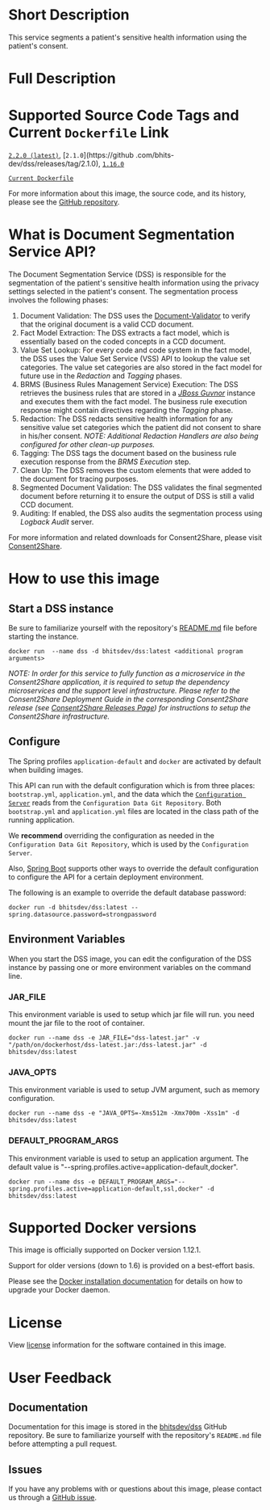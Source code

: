 # Short Description

This service segments a patient's sensitive health information using the patient's consent.

# Full Description

# Supported Source Code Tags and Current `Dockerfile` Link

[`2.2.0 (latest)`](https://github.com/bhits-dev/dss/releases/tag/2.2.0), [`2.1.0`](https://github
.com/bhits-dev/dss/releases/tag/2.1.0), [`1.16.0`](https://github.com/bhits-dev/dss/releases/tag/1.16.0)

[`Current Dockerfile`](../dss/src/main/docker/Dockerfile)

For more information about this image, the source code, and its history, please see the [GitHub repository](https://github.com/bhits-dev/dss).

# What is Document Segmentation Service API?

The Document Segmentation Service (DSS) is responsible for the segmentation of the patient's sensitive health information using the privacy settings selected in the patient's consent. The segmentation process involves the following phases:

1. Document Validation: The DSS uses the [Document-Validator](https://github.com/bhits-dev/document-validator) to verify that the original document is a valid CCD document.
2. Fact Model Extraction: The DSS extracts a fact model, which is essentially based on the coded concepts in a CCD document.
3. Value Set Lookup: For every code and code system in the fact model, the DSS uses the Value Set Service (VSS) API to lookup the value set categories. The value set categories are also stored in the fact model for future use in the *Redaction* and *Tagging* phases.
4. BRMS (Business Rules Management Service) Execution: The DSS retrieves the business rules that are stored in a *[JBoss Guvnor](http://guvnor.jboss.org/)* instance and executes them with the fact model. The business rule execution response might contain directives regarding the *Tagging* phase.
5. Redaction: The DSS redacts sensitive health information for any sensitive value set categories which the patient did not consent to share in his/her consent. *NOTE: Additional Redaction Handlers are also being configured for other clean-up purposes.*
6. Tagging: The DSS tags the document based on the business rule execution response from the *BRMS Execution* step.
7. Clean Up: The DSS removes the custom elements that were added to the document for tracing purposes.
8. Segmented Document Validation: The DSS validates the final segmented document before returning it to ensure the output of DSS is still a valid CCD document.
9. Auditing: If enabled, the DSS also audits the segmentation process using *Logback Audit* server.

For more information and related downloads for Consent2Share, please visit [Consent2Share](https://bhits-dev.github.io/consent2share/).

# How to use this image

## Start a DSS instance

Be sure to familiarize yourself with the repository's [README.md](../README.md) file before starting the instance.

`docker run  --name dss -d bhitsdev/dss:latest <additional program arguments>`

*NOTE: In order for this service to fully function as a microservice in the Consent2Share application, it is required to setup the dependency microservices and the support level infrastructure. Please refer to the Consent2Share Deployment Guide in the corresponding Consent2Share release (see [Consent2Share Releases Page](https://github.com/bhits-dev/consent2share/releases)) for instructions to setup the Consent2Share infrastructure.*


## Configure

The Spring profiles `application-default` and `docker` are activated by default when building images.

This API can run with the default configuration which is from three places: `bootstrap.yml`, `application.yml`, and the data which the [`Configuration Server`](https://github.com/bhits-dev/config-server) reads from the `Configuration Data Git Repository`. Both `bootstrap.yml` and `application.yml` files are located in the class path of the running application.

We **recommend** overriding the configuration as needed in the `Configuration Data Git Repository`, which is used by the `Configuration Server`.

Also, [Spring Boot](https://projects.spring.io/spring-boot/) supports other ways to override the default configuration to configure the API for a certain deployment environment. 

The following is an example to override the default database password:

`docker run -d bhitsdev/dss:latest --spring.datasource.password=strongpassword`

## Environment Variables

When you start the DSS image, you can edit the configuration of the DSS instance by passing one or more environment variables on the command line. 

### JAR_FILE

This environment variable is used to setup which jar file will run. you need mount the jar file to the root of container.

`docker run --name dss -e JAR_FILE="dss-latest.jar" -v "/path/on/dockerhost/dss-latest.jar:/dss-latest.jar" -d bhitsdev/dss:latest`

### JAVA_OPTS 

This environment variable is used to setup JVM argument, such as memory configuration.

`docker run --name dss -e "JAVA_OPTS=-Xms512m -Xmx700m -Xss1m" -d bhitsdev/dss:latest`

### DEFAULT_PROGRAM_ARGS 

This environment variable is used to setup an application argument. The default value is "--spring.profiles.active=application-default,docker".

`docker run --name dss -e DEFAULT_PROGRAM_ARGS="--spring.profiles.active=application-default,ssl,docker" -d bhitsdev/dss:latest`

# Supported Docker versions

This image is officially supported on Docker version 1.12.1.

Support for older versions (down to 1.6) is provided on a best-effort basis.

Please see the [Docker installation documentation](https://docs.docker.com/engine/installation/) for details on how to upgrade your Docker daemon.

# License

View [license](../LICENSE) information for the software contained in this image.

# User Feedback

## Documentation 

Documentation for this image is stored in the [bhitsdev/dss](https://github.com/bhits-dev/dss) GitHub repository. Be sure to familiarize yourself with the repository's `README.md` file before attempting a pull request.

## Issues

If you have any problems with or questions about this image, please contact us through a [GitHub issue](https://github.com/bhits-dev/dss/issues).
